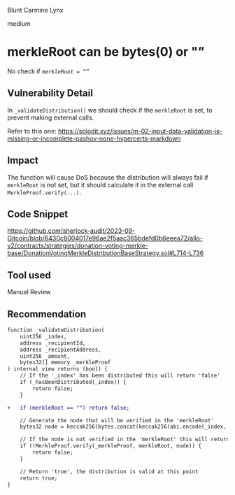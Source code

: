 Blunt Carmine Lynx

medium

# merkleRoot can be bytes(0) or "”

No check if *`merkleRoot = “”`*

## Vulnerability Detail

In `_validateDistribution()` we should check if the `merkleRoot` is set, to prevent making external calls.

Refer to this one: https://solodit.xyz/issues/m-02-input-data-validation-is-missing-or-incomplete-pashov-none-hypercerts-markdown

## Impact

The function will cause DoS because the distribution will always fail if `merkleRoot` is not set, but it should calculate it in the external call `MerkleProof.verify(...)`. 

## Code Snippet

https://github.com/sherlock-audit/2023-09-Gitcoin/blob/6430c8004017e96ae2f5aac365bdefd0b6eeea72/allo-v2/contracts/strategies/donation-voting-merkle-base/DonationVotingMerkleDistributionBaseStrategy.sol#L714-L736

## Tool used

Manual Review

## Recommendation

```diff
function _validateDistribution(
    uint256 _index,
    address _recipientId,
    address _recipientAddress,
    uint256 _amount,
    bytes32[] memory _merkleProof
) internal view returns (bool) {
    // If the '_index' has been distributed this will return 'false'
    if (_hasBeenDistributed(_index)) {
        return false;
    }

+   if (merkleRoot == "") return false;

    // Generate the node that will be verified in the 'merkleRoot'
    bytes32 node = keccak256(bytes.concat(keccak256(abi.encode(_index, _recipientId, _recipientAddress, _amount))));

    // If the node is not verified in the 'merkleRoot' this will return 'false'
    if (!MerkleProof.verify(_merkleProof, merkleRoot, node)) {
        return false;
    }

    // Return 'true', the distribution is valid at this point
    return true;
}
```